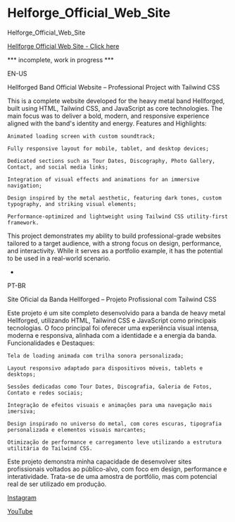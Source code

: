 # Helforge_Official_Web_Site
Helforge_Official_Web_Site

[Hellforge Official Web Site - Click here](https://thiagotorresferrao.github.io/Helforge_Official_Web_Site/)

*** incomplete, work in progress ***

EN-US

Hellforged Band Official Website – Professional Project with Tailwind CSS

This is a complete website developed for the heavy metal band Hellforged, built using HTML, Tailwind CSS, and JavaScript as core technologies. The main focus was to deliver a bold, modern, and responsive experience aligned with the band's identity and energy.
Features and Highlights:

    Animated loading screen with custom soundtrack;

    Fully responsive layout for mobile, tablet, and desktop devices;

    Dedicated sections such as Tour Dates, Discography, Photo Gallery, Contact, and social media links;

    Integration of visual effects and animations for an immersive navigation;

    Design inspired by the metal aesthetic, featuring dark tones, custom typography, and striking visual elements;

    Performance-optimized and lightweight using Tailwind CSS utility-first framework.

This project demonstrates my ability to build professional-grade websites tailored to a target audience, with a strong focus on design, performance, and interactivity. While it serves as a portfolio example, it has the potential to be used in a real-world scenario.


-


PT-BR

Site Oficial da Banda Hellforged – Projeto Profissional com Tailwind CSS

Este projeto é um site completo desenvolvido para a banda de heavy metal Hellforged, utilizando HTML, Tailwind CSS e JavaScript como principais tecnologias. O foco principal foi oferecer uma experiência visual intensa, moderna e responsiva, alinhada com a identidade e a energia da banda.
Funcionalidades e Destaques:

    Tela de loading animada com trilha sonora personalizada;

    Layout responsivo adaptado para dispositivos móveis, tablets e desktops;

    Sessões dedicadas como Tour Dates, Discografia, Galeria de Fotos, Contato e redes sociais;

    Integração de efeitos visuais e animações para uma navegação mais imersiva;

    Design inspirado no universo do metal, com cores escuras, tipografia personalizada e elementos visuais marcantes;

    Otimização de performance e carregamento leve utilizando a estrutura utilitária do Tailwind CSS.

Este projeto demonstra minha capacidade de desenvolver sites profissionais voltados ao público-alvo, com foco em design, performance e interatividade. Trata-se de uma amostra de portfólio, mas com potencial real de ser utilizado em produção.

[Instagram](https://www.instagram.com/hellforgeband/)

[YouTube](https://www.youtube.com/@Thiago_Torres)
